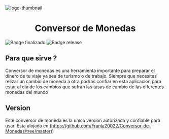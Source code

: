 ![logo-thumbnail](https://github.com/Franja20022/Conversor-de-Monedas/assets/108689950/ee246cee-631f-41bf-b8c7-21a20b56bad3)

<h1 align="center"> Conversor de Monedas </h1>

![Badge finalizado](https://img.shields.io/badge/STATUS-FINALIZADO-green)
![Badge release](https://img.shields.io/badge/RELEASE_DATE-ABRIL-blue)


## Para que sirve ?

Conversor de monedas es una herramienta importante 
para preparar el dinero de tu viaje ya sea de 
turismo o de trabajo. Siempre que necesites relizar 
un cambio de moneda a otra podras confiar en esta 
aplicacion para estar al dia de los cambios que 
sufran las tasas de cambio de las diferentes 
monedas del mundo

## Version
Este conversor de moneda es la unica version
autorizada y confiable para usar. Esta alojada 
en (https://github.com/Franja20022/Conversor-de-Monedas/tree/master))

